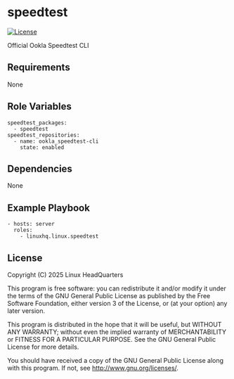 # speedtest

[![License](https://img.shields.io/badge/license-GPLv3-lightgreen)](https://www.gnu.org/licenses/gpl-3.0.en.html#license-text)

Official Ookla Speedtest CLI

## Requirements

None

## Role Variables

    speedtest_packages:
      - speedtest
    speedtest_repositories:
      - name: ookla_speedtest-cli
        state: enabled

## Dependencies

None

## Example Playbook

    - hosts: server
      roles:
        - linuxhq.linux.speedtest

## License

Copyright (C) 2025 Linux HeadQuarters

This program is free software: you can redistribute it and/or modify
it under the terms of the GNU General Public License as published by
the Free Software Foundation, either version 3 of the License, or
(at your option) any later version.

This program is distributed in the hope that it will be useful,
but WITHOUT ANY WARRANTY; without even the implied warranty of
MERCHANTABILITY or FITNESS FOR A PARTICULAR PURPOSE. See the
GNU General Public License for more details.

You should have received a copy of the GNU General Public License
along with this program. If not, see <http://www.gnu.org/licenses/>.
